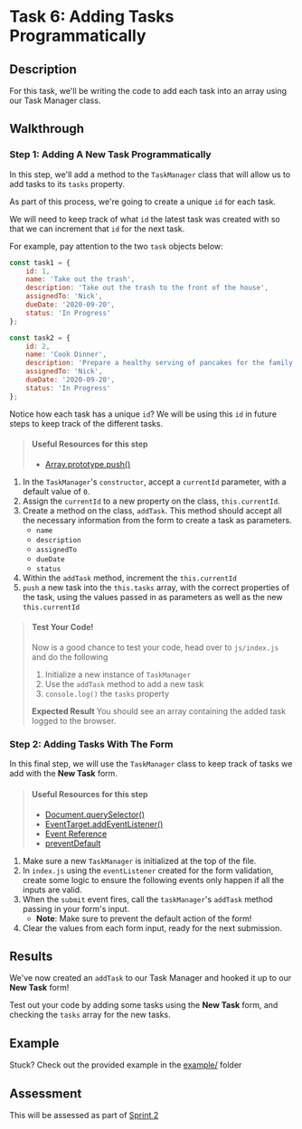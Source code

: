 # Task 6: Adding Tasks Programmatically

## Description

For this task, we'll be writing the code to add each task
into an array using our Task Manager class.

## Walkthrough

### Step 1: Adding A New Task Programmatically

In this step, we'll add a method to the `TaskManager` class that will allow us to add tasks to its `tasks` property.

As part of this process, we're going to create a unique `id` for each task.

We will need to keep track of what `id` the latest task was created with so that we can increment that `id` for the next task.

For example, pay attention to the two `task` objects below:
```js
const task1 = {
    id: 1,
    name: 'Take out the trash',
    description: 'Take out the trash to the front of the house',
    assignedTo: 'Nick',
    dueDate: '2020-09-20',
    status: 'In Progress'
};

const task2 = {
    id: 2,
    name: 'Cook Dinner',
    description: 'Prepare a healthy serving of pancakes for the family tonight',
    assignedTo: 'Nick',
    dueDate: '2020-09-20',
    status: 'In Progress'
};
```

Notice how each task has a unique `id`? We will be using this `id` in future steps to keep track of the different tasks. 

> #### Useful Resources for this step
> - [Array.prototype.push()](https://developer.mozilla.org/en-US/docs/Web/JavaScript/Reference/Global_Objects/Array/push)

1. In the `TaskManager`'s `constructor`, accept a `currentId` parameter, with a default value of `0`.
2. Assign the `currentId` to a new property on the class, `this.currentId`.
3. Create a method on the class, `addTask`. This method should accept all the necessary information from the form to create a task as parameters.
    - `name`
    - `description`
    - `assignedTo`
    - `dueDate`
    - `status`
4. Within the `addTask` method, increment the `this.currentId`
5. `push` a new task into the `this.tasks` array, with the correct properties of the task, using the values passed in as parameters as well as the new `this.currentId`
  

> #### Test Your Code!
> Now is a good chance to test your code, head over to `js/index.js` and do the following
>
> 1. Initialize a new instance of `TaskManager`
> 2. Use the `addTask` method to add a new task
> 2. `console.log()` the `tasks` property
>
> **Expected Result**
> You should see an array containing the added task logged to the browser.

### Step 2: Adding Tasks With The Form

In this final step, we will use the `TaskManager` class to keep track of tasks we add with the **New Task** form.

> #### Useful Resources for this step
> - [Document.querySelector()](https://developer.mozilla.org/en-US/docs/Web/API/Document/querySelector)
> - [EventTarget.addEventListener()](https://developer.mozilla.org/en-US/docs/Web/API/EventTarget/addEventListener)
> - [Event Reference](https://developer.mozilla.org/en-US/docs/Web/Events)
> - [preventDefault](https://developer.mozilla.org/en-US/docs/Web/API/Event/preventDefault)

1. Make sure a new `TaskManager` is initialized at the top of the file.
2. In `index.js` using the `eventListener` created for the form validation, create some logic to ensure the following events only happen if all the inputs are valid.
3. When the `submit` event fires, call the `taskManager`'s `addTask` method passing in your form's input.
    - **Note**: Make sure to prevent the default action of the form!
4. Clear the values from each form input, ready for the next submission.

## Results

We've now created an `addTask` to our Task Manager and hooked it up to our **New Task** form!

Test out your code by adding some tasks using the **New Task** form, and checking the `tasks` array for the new tasks.

## Example

Stuck? Check out the provided example in the [example/](example/) folder

## Assessment

This will be assessed as part of [Sprint 2](https://docs.google.com/spreadsheets/d/1WPyC5aAZANBREZ_Z23YLATMUkkP_v65IEY2rdOCLAQ0/edit?usp=sharing) 







